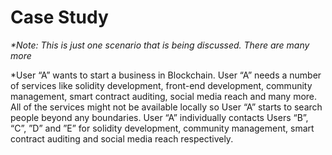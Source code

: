 # Case Study
_*Note: This is just one scenario that is being discussed. There are many more_

*User “A” wants to start a business in Blockchain. User “A” needs a number of services like solidity development, front-end development, community management, smart contract auditing, social media reach and many more. All of the services might not be available locally so User “A” starts to search people beyond any boundaries. User “A” individually contacts Users “B”, “C”, ”D” and ”E” for solidity development, community management, smart contract auditing and social media reach respectively. 

